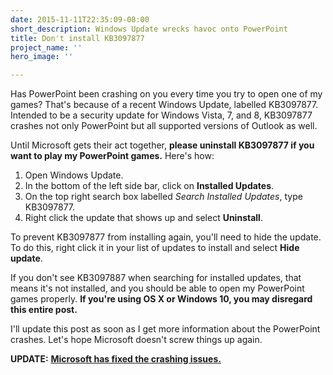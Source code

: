 ```yaml
---
date: 2015-11-11T22:35:09-08:00
short_description: Windows Update wrecks havoc onto PowerPoint
title: Don't install KB3097877
project_name: ''
hero_image: ''

---
```

Has PowerPoint been crashing on you every time you try to open one of my games? That's because of a recent Windows Update, labelled KB3097877. Intended to be a security update for Windows Vista, 7, and 8, KB3097877 crashes not only PowerPoint but all supported versions of Outlook as well.

Until Microsoft gets their act together, **please uninstall KB3097877 if you want to play my PowerPoint games.** Here's how:

1. Open Windows Update.
2. In the bottom of the left side bar, click on **Installed Updates**.
3. On the top right search box labelled _Search Installed Updates_, type KB3097877.
4. Right click the update that shows up and select **Uninstall**.

To prevent KB3097877 from installing again, you'll need to hide the update. To do this, right click it in your list of updates to install and select **Hide update**.

If you don't see KB3097887 when searching for installed updates, that means it's not installed, and you should be able to open my PowerPoint games properly. **If you're using OS X or Windows 10, you may disregard this entire post.**

I'll update this post as soon as I get more information about the PowerPoint crashes. Let's hope Microsoft doesn't screw things up again.

**UPDATE:** [**Microsoft has fixed the crashing issues.**](/blog/you-can-install-kb3097877-now/)